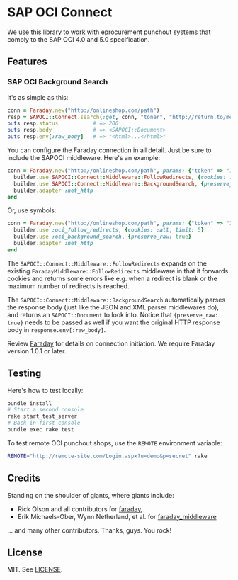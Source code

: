 # SAP OCI Connect

We use this library to work with eprocurement punchout systems that
comply to the SAP OCI 4.0 and 5.0 specification.

## Features

### SAP OCI Background Search

It's as simple as this:

```ruby
conn = Faraday.new("http://onlineshop.com/path")
resp = SAPOCI::Connect.search(:get, conn, "toner", "http://return.to/me")
puts resp.status           # => 200
puts resp.body             # => <SAPOCI::Document>
puts resp.env[:raw_body]   # => "<html>...</html>"
```

You can configure the Faraday connection in all detail. Just be sure to
include the SAPOCI middleware. Here's an example:

```ruby
conn = Faraday.new("http://onlineshop.com/path", params: {"token" => "123"}) do |builder|
  builder.use SAPOCI::Connect::Middleware::FollowRedirects, {cookies: :all, limit: 5}
  builder.use SAPOCI::Connect::Middleware::BackgroundSearch, {preserve_raw: true}
  builder.adapter :net_http
end
```

Or, use symbols:

```ruby
conn = Faraday.new("http://onlineshop.com/path", params: {"token" => "123"}) do |builder|
  builder.use :oci_follow_redirects, {cookies: :all, limit: 5}
  builder.use :oci_background_search, {preserve_raw: true}
  builder.adapter :net_http
end
```

The `SAPOCI::Connect::Middleware::FollowRedirects` expands on the existing
`FaradayMiddleware::FollowRedirects` middleware in that it forwards cookies
and returns some errors like e.g. when a redirect is blank or
the maximum number of redirects is reached.

The `SAPOCI::Connect::Middleware::BackgroundSearch` automatically parses the
response body (just like the JSON and XML parser middlewares do), and returns
an `SAPOCI::Document` to look into. Notice that `{preserve_raw: true}` needs
to be passed as well if you want the original HTTP response body in
`response.env[:raw_body]`.

Review [Faraday](https://github.com/lostisland/faraday) for details on
connection initiation. We require Faraday version 1.0.1 or later.

## Testing

Here's how to test locally:

```sh
bundle install
# Start a second console
rake start_test_server
# Back in first console
bundle exec rake test
```

To test remote OCI punchout shops, use the `REMOTE` environment variable:

```sh
REMOTE="http://remote-site.com/Login.aspx?u=demo&p=secret" rake
```

## Credits

Standing on the shoulder of giants, where giants include:

* Rick Olson and all contributors for
  [faraday](https://github.com/lostisland/faraday),
* Erik Michaels-Ober, Wynn Netherland, et al. for
  [faraday_middleware](https://github.com/lostisland/faraday_middleware)

... and many other contributors. Thanks, guys. You rock!

## License

MIT. See [LICENSE](https://github.com/meplato/sapoci-connect/blob/master/LICENSE).
